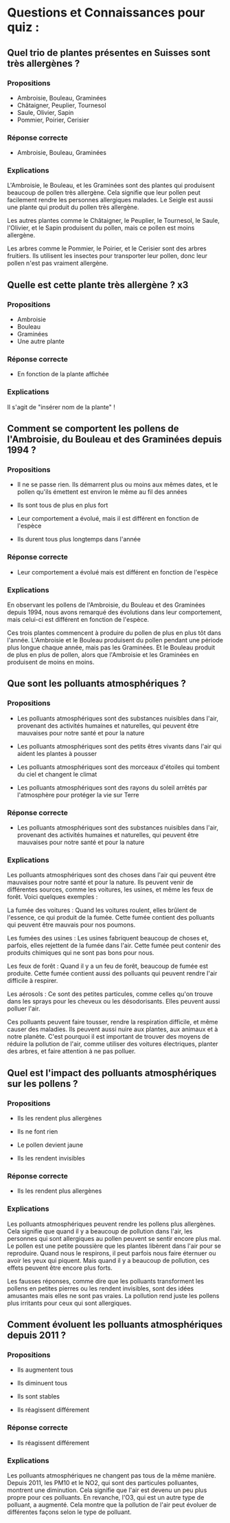 [//]: <> (grip data_story_jeunes.md)

# Questions et Connaissances pour quiz : 

## Quel trio de plantes présentes en Suisses sont très allergènes ?

### Propositions

- Ambroisie, Bouleau, Graminées
- Châtaigner, Peuplier, Tournesol
- Saule, Olivier, Sapin
- Pommier, Poirier, Cerisier

### Réponse correcte

- Ambroisie, Bouleau, Graminées

### Explications

[//]: <> (L'Ambroisie, le Bouleau, et les Graminées sont les plantes qui produissent du pollen dont le degré d'allergie est très fort. A ceux-ci vient également s'ajouter le Seigle.)

[//]: <> (Le Châtaigner, le Peuplier, le Tournesol, le Saule, l'Olivier, et le Sapin sont également connus pour leurs pollens mais le degré d'allergie qu'ils présentent est faible.)

[//]: <> (Le Pommier, le Poirier, et le Cerisier sont des arbres fruitiers. Ceux-ci utilisent les insectes pour réaliser leur pollinisation \(entomophile\) contrairement aux autres arbres que nous venons de voir qui utilisent le vent \(anémophile\). Les plantes à pollinisation entomophile sont relativement inoffensives.)

L'Ambroisie, le Bouleau, et les Graminées sont des plantes qui produisent beaucoup de pollen très allergène. Cela signifie que leur pollen peut facilement rendre les personnes allergiques malades. Le Seigle est aussi une plante qui produit du pollen très allergène.

Les autres plantes comme le Châtaigner, le Peuplier, le Tournesol, le Saule, l'Olivier, et le Sapin produisent du pollen, mais ce pollen est moins allergène.

Les arbres comme le Pommier, le Poirier, et le Cerisier sont des arbres fruitiers. Ils utilisent les insectes pour transporter leur pollen, donc leur pollen n'est pas vraiment allergène.

## Quelle est cette plante très allergène ? x3

### Propositions

- Ambroisie
- Bouleau
- Graminées
- Une autre plante

### Réponse correcte

- En fonction de la plante affichée

### Explications

Il s'agit de "insérer nom de la plante" !

## Comment se comportent les pollens de l'Ambroisie, du Bouleau et des Graminées depuis 1994 ?

### Propositions

- Il ne se passe rien. Ils démarrent plus ou moins aux mêmes dates, et le pollen qu'ils émettent est environ le même au fil des années

- Ils sont tous de plus en plus fort

- Leur comportement a évolué, mais il est différent en fonction de l'espèce

- Ils durent tous plus longtemps dans l'année

### Réponse correcte

- Leur comportement a évolué mais est différent en fonction de l'espèce

### Explications

En observant les pollens de l'Ambroisie, du Bouleau et des Graminées depuis 1994, nous avons remarqué des évolutions dans leur comportement, mais celui-ci est différent en fonction de l'espèce.

Ces trois plantes commencent à produire du pollen de plus en plus tôt dans l'année. L'Ambroisie et le Bouleau produisent du pollen pendant une période plus longue chaque année, mais pas les Graminées. Et le Bouleau produit de plus en plus de pollen, alors que l'Ambroisie et les Graminées en produisent de moins en moins.

## Que sont les polluants atmosphériques ?

### Propositions

- Les polluants atmosphériques sont des substances nuisibles dans l'air, provenant des activités humaines et naturelles, qui peuvent être mauvaises pour notre santé et pour la nature

- Les polluants atmosphériques sont des petits êtres vivants dans l'air qui aident les plantes à pousser

- Les polluants atmosphériques sont des morceaux d'étoiles qui tombent du ciel et changent le climat

- Les polluants atmosphériques sont des rayons du soleil arrêtés par l'atmosphère pour protéger la vie sur Terre

### Réponse correcte

- Les polluants atmosphériques sont des substances nuisibles dans l'air, provenant des activités humaines et naturelles, qui peuvent être mauvaises pour notre santé et pour la nature

### Explications

Les polluants atmosphériques sont des choses dans l'air qui peuvent être mauvaises pour notre santé et pour la nature. Ils peuvent venir de différentes sources, comme les voitures, les usines, et même les feux de forêt. Voici quelques exemples :

La fumée des voitures : Quand les voitures roulent, elles brûlent de l'essence, ce qui produit de la fumée. Cette fumée contient des polluants qui peuvent être mauvais pour nos poumons.

Les fumées des usines : Les usines fabriquent beaucoup de choses et, parfois, elles rejettent de la fumée dans l'air. Cette fumée peut contenir des produits chimiques qui ne sont pas bons pour nous.

Les feux de forêt : Quand il y a un feu de forêt, beaucoup de fumée est produite. Cette fumée contient aussi des polluants qui peuvent rendre l'air difficile à respirer.

Les aérosols : Ce sont des petites particules, comme celles qu'on trouve dans les sprays pour les cheveux ou les désodorisants. Elles peuvent aussi polluer l'air.

Ces polluants peuvent faire tousser, rendre la respiration difficile, et même causer des maladies. Ils peuvent aussi nuire aux plantes, aux animaux et à notre planète. C'est pourquoi il est important de trouver des moyens de réduire la pollution de l'air, comme utiliser des voitures électriques, planter des arbres, et faire attention à ne pas polluer.

## Quel est l'impact des polluants atmosphériques sur les pollens ?

### Propositions

- Ils les rendent plus allergènes

- Ils ne font rien

- Le pollen devient jaune

- Ils les rendent invisibles

### Réponse correcte

- Ils les rendent plus allergènes

### Explications

Les polluants atmosphériques peuvent rendre les pollens plus allergènes. Cela signifie que quand il y a beaucoup de pollution dans l'air, les personnes qui sont allergiques au pollen peuvent se sentir encore plus mal. Le pollen est une petite poussière que les plantes libèrent dans l'air pour se reproduire. Quand nous le respirons, il peut parfois nous faire éternuer ou avoir les yeux qui piquent. Mais quand il y a beaucoup de pollution, ces effets peuvent être encore plus forts.

Les fausses réponses, comme dire que les polluants transforment les pollens en petites pierres ou les rendent invisibles, sont des idées amusantes mais elles ne sont pas vraies. La pollution rend juste les pollens plus irritants pour ceux qui sont allergiques.

## Comment évoluent les polluants atmosphériques depuis 2011 ?

### Propositions

- Ils augmentent tous

- Ils diminuent tous

- Ils sont stables

- Ils réagissent différement

### Réponse correcte

- Ils réagissent différement

### Explications

Les polluants atmosphériques ne changent pas tous de la même manière. Depuis 2011, les PM10 et le NO2, qui sont des particules polluantes, montrent une diminution. Cela signifie que l'air est devenu un peu plus propre pour ces polluants. En revanche, l'O3, qui est un autre type de polluant, a augmenté. Cela montre que la pollution de l'air peut évoluer de différentes façons selon le type de polluant.